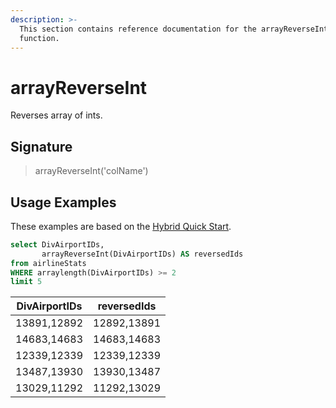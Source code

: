 ```yaml
---
description: >-
  This section contains reference documentation for the arrayReverseInt
  function.
---
```


# arrayReverseInt

Reverses array of ints.

## Signature

> arrayReverseInt('colName')

## Usage Examples

These examples are based on the [Hybrid Quick Start](../../basics/getting-started/quick-start.md#hybrid).

```sql
select DivAirportIDs, 
       arrayReverseInt(DivAirportIDs) AS reversedIds
from airlineStats 
WHERE arraylength(DivAirportIDs) >= 2
limit 5
```

| DivAirportIDs | reversedIds |
| ------------- | ----------- |
| 13891,12892   | 12892,13891 |
| 14683,14683   | 14683,14683 |
| 12339,12339   | 12339,12339 |
| 13487,13930   | 13930,13487 |
| 13029,11292   | 11292,13029 |
